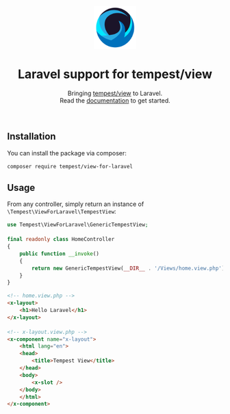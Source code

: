 
<p align="center">
  <a href="https://tempestphp.com">
    <img src=".github/tempest-logo.svg" width="100" />
  </a>
    <h1 align="center" ">Laravel support for tempest/view</h1>
</p>

<div align="center">
  Bringing <a href="https://tempestphp.com/view">tempest/view</a> to Laravel.
  <br />
  Read the <a href="https://tempestphp.com/docs/framework/views/">documentation</a> to get started.
</div>

<br />
<br />

## Installation

You can install the package via composer:

```bash
composer require tempest/view-for-laravel
```

## Usage

From any controller, simply return an instance of `\Tempest\ViewForLaravel\TempestView`:

```php
use Tempest\ViewForLaravel\GenericTempestView;

final readonly class HomeController
{
    public function __invoke()
    {
        return new GenericTempestView(__DIR__ . '/Views/home.view.php');
    }
}
```

```html
<!-- home.view.php -->
<x-layout>
    <h1>Hello Laravel</h1>
</x-layout>

<!-- x-layout.view.php -->
<x-component name="x-layout">
    <html lang="en">
    <head>
        <title>Tempest View</title>
    </head>
    <body>
        <x-slot />
    </body>
    </html>
</x-component>
```
